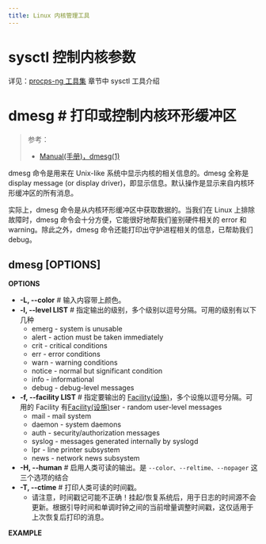 ```yaml
---
title: Linux 内核管理工具
---
```


# sysctl 控制内核参数

详见：[procps-ng 工具集](https://www.yuque.com/go/doc/33221566) 章节中 sysctl 工具介绍

# dmesg # 打印或控制内核环形缓冲区

> 参考：
> - [Manual(手册)，dmesg(1)](https://man7.org/linux/man-pages/man1/dmesg.1.html)

dmesg 命令是用来在 Unix-like 系统中显示内核的相关信息的。dmesg 全称是 display message (or display driver)，即显示信息。默认操作是显示来自内核环形缓冲区的所有消息。

实际上，dmesg 命令是从内核环形缓冲区中获取数据的。当我们在 Linux 上排除故障时，dmesg 命令会十分方便，它能很好地帮我们鉴别硬件相关的 error 和 warning。除此之外，dmesg 命令还能打印出守护进程相关的信息，已帮助我们 debug。

## dmesg \[OPTIONS]

**OPTIONS**

- **-L, --color** # 输入内容带上颜色。
- **-l, --level LIST** # 指定输出的级别，多个级别以逗号分隔。可用的级别有以下几种
  - emerg - system is unusable
  - alert - action must be taken immediately
  - crit - critical conditions
  - err - error conditions
  - warn - warning conditions
  - notice - normal but significant condition
  - info - informational
  - debug - debug-level messages
- **-f, --facility LIST** # 指定要输出的 [Facility(设施)](/docs/IT学习笔记/6.可观测性/日志系统/日志系统.md#Facility(设施))，多个设施以逗号分隔。可用的 Facility 有[Facility(设施)](/docs/IT学习笔记/6.可观测性/日志系统/日志系统.md)ser - random user-level messages
  - mail - mail system
  - daemon - system daemons
  - auth - security/authorization messages
  - syslog - messages generated internally by syslogd
  - lpr - line printer subsystem
  - news - network news subsystem
- **-H, --human** # 启用人类可读的输出。是 `--color、--reltime、--nopager` 这三个选项的结合
- **-T, --ctime** # 打印人类可读的时间戳。
  - 请注意，时间戳记可能不正确！挂起/恢复系统后，用于日志的时间源不会更新。根据引导时间和单调时钟之间的当前增量调整时间戳，这仅适用于上次恢复后打印的消息。

**EXAMPLE**

#

